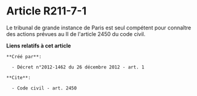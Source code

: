 # Article R211-7-1

Le tribunal de grande instance de Paris est seul compétent pour connaître des actions prévues au II de l'article 2450 du code
civil.

**Liens relatifs à cet article**

	**Créé par**:

	  - Décret n°2012-1462 du 26 décembre 2012 - art. 1

	**Cite**:

	  - Code civil - art. 2450
